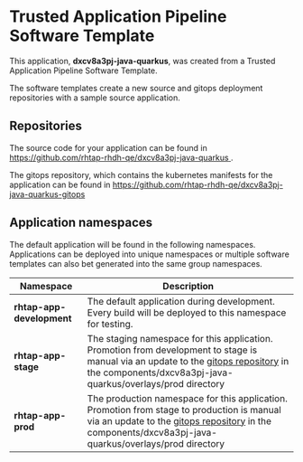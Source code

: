 # Trusted Application Pipeline Software Template

This application, **dxcv8a3pj-java-quarkus**, was created from a Trusted Application Pipeline Software Template.

The software templates create a new source and gitops deployment repositories with a sample source application. 

## Repositories

The source code for your application can be found in [https://github.com/rhtap-rhdh-qe/dxcv8a3pj-java-quarkus ](https://github.com/rhtap-rhdh-qe/dxcv8a3pj-java-quarkus ).
 
The gitops repository, which contains the kubernetes manifests for the application can be found in 
[https://github.com/rhtap-rhdh-qe/dxcv8a3pj-java-quarkus-gitops ](https://github.com/rhtap-rhdh-qe/dxcv8a3pj-java-quarkus-gitops ) 

## Application namespaces 

The default application will be found in the following namespaces. Applications can be deployed into unique namespaces or multiple software templates can also bet generated into the same group namespaces.  

|  Namespace   |  Description   |  
| -------- | -------- |   
| **rhtap-app-development** | The default application during development. Every build will be deployed to this namespace for testing. | 
| **rhtap-app-stage** | The staging namespace for this application. Promotion from development to stage is manual via an update to the [gitops repository](https://github.com/rhtap-rhdh-qe/dxcv8a3pj-java-quarkus-gitops ) in the components/dxcv8a3pj-java-quarkus/overlays/prod directory |  
| **rhtap-app-prod** | The production namespace for this application. Promotion from stage to production is manual via an update to the [gitops repository](https://github.com/rhtap-rhdh-qe/dxcv8a3pj-java-quarkus-gitops ) in the components/dxcv8a3pj-java-quarkus/overlays/prod directory | 